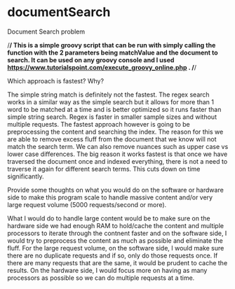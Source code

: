 # documentSearch
Document Search problem

/**/
This is a simple groovy script that can be run with simply calling the function with the 2 parameters being matchValue and the document to search. It can be used on any groovy console and I used https://www.tutorialspoint.com/execute_groovy_online.php . 
/**/

Which approach is fastest? Why?

The simple string match is definitely not the fastest. The regex search works in a similar way as the simple search but it allows for more than 1 word to be matched at a time and is better optimized so it runs faster than simple string search. Regex is faster in smaller sample sizes and without multiple requests. The fastest approach however is going to be preprocessing the content and searching the index. The reason for this we are able to remove excess fluff from the document that we know will not match the search term. We can also remove nuances such as upper case vs lower case differences. The big reason it works fastest is that once we have traversed the document once and indexed everything, there is not a need to traverse it again for different search terms. This cuts down on time significantly.   


Provide some thoughts on what you would do on the software or hardware side to make this program scale to handle massive content and/or very large request volume (5000 requests/second or more).

What I would do to handle large content would be to make sure on the hardware side we had enough RAM to hold/cache the content and multiple processors to iterate through the contnent faster and on the software side, I would try to preprocess the content as much as possible and eliminate the fluff. For the large request volume, on the software side, I would make sure there are no duplicate requests and if so, only do those requests once. If there are many requests that are the same, it would be prudent to cache the results. On the hardware side, I would focus more on having as many processors as possible so we can do multiple requests at a time.    

